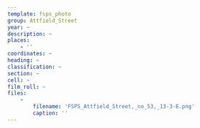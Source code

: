 ```yaml
---
template: fsps_photo
group: Attfield_Street
year: ~
description: ~
places:
    - ''
coordinates: ~
heading: ~
classification: ~
section: ~
cell: ~
film_roll: ~
files:
    -
        filename: 'FSPS_Attfield_Street,_no_53,_13-3-E.png'
        caption: ''
---
```

